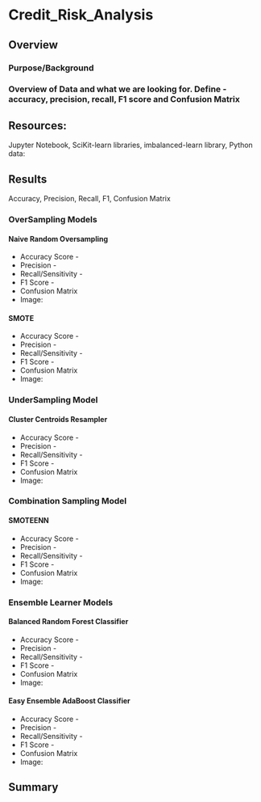 # Credit_Risk_Analysis
## Overview
### Purpose/Background
### Overview of Data and what we are looking for. Define - accuracy, precision, recall, F1 score and Confusion Matrix

## Resources:
Jupyter Notebook, SciKit-learn libraries, imbalanced-learn library, Python
data: 

## Results
Accuracy, Precision, Recall, F1, Confusion Matrix
### OverSampling Models
#### Naive Random Oversampling
- Accuracy Score -
- Precision - 
- Recall/Sensitivity - 
- F1 Score - 
- Confusion Matrix
- Image:



#### SMOTE 
- Accuracy Score -
- Precision - 
- Recall/Sensitivity - 
- F1 Score - 
- Confusion Matrix
- Image:



### UnderSampling Model
#### Cluster Centroids Resampler
- Accuracy Score -
- Precision - 
- Recall/Sensitivity - 
- F1 Score - 
- Confusion Matrix
- Image:



### Combination Sampling Model
#### SMOTEENN
- Accuracy Score -
- Precision - 
- Recall/Sensitivity - 
- F1 Score - 
- Confusion Matrix
- Image:



### Ensemble Learner Models
#### Balanced Random Forest Classifier
- Accuracy Score -
- Precision - 
- Recall/Sensitivity - 
- F1 Score - 
- Confusion Matrix
- Image:



#### Easy Ensemble AdaBoost Classifier
- Accuracy Score -
- Precision - 
- Recall/Sensitivity - 
- F1 Score - 
- Confusion Matrix
- Image:



## Summary
